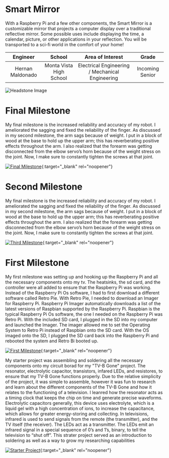 ﻿# Smart Mirror
With a Raspberry Pi and a few other components, the Smart Mirror is a customizable mirror that projects a computer display over a traditional reflective mirror. Some possible uses include displaying the time, a calendar, picture, or other applications in your reflection. You will be transported to a sci-fi world in the comfort of your home!

| **Engineer** | **School** | **Area of Interest** | **Grade** |
|:--:|:--:|:--:|:--:|
| Hernan Maldonado | Monta Vista High School | Electrical Engineering / Mechanical Engineering | Incoming Senior

![Headstone Image](https://lh3.googleusercontent.com/pw/AM-JKLUnSAF2nm26lXJAyxVr8qITYeqWGVrPSuqTXCVXpUVX6fuZOASAL3O3XFLi_kcNMx4NDRQF9-o0tRt4_QnpcQ4ktUAOF0YuFI0D2Xjr7sqAly_m6-HCX4aPxFv4NzdqLVSH5bULWrt9PcSdZn-rzAnI=w982-h980-no?authuser=0)
  
# Final Milestone
My final milestone is the increased reliability and accuracy of my robot. I ameliorated the sagging and fixed the reliability of the finger. As discussed in my second milestone, the arm sags because of weight. I put in a block of wood at the base to hold up the upper arm; this has reverberating positive effects throughout the arm. I also realized that the forearm was getting disconnected from the elbow servo’s horn because of the weight stress on the joint. Now, I make sure to constantly tighten the screws at that joint. 

[![Final Milestone](https://res.cloudinary.com/marcomontalbano/image/upload/v1612573869/video_to_markdown/images/youtube--F7M7imOVGug-c05b58ac6eb4c4700831b2b3070cd403.jpg )](https://www.youtube.com/watch?v=F7M7imOVGug&feature=emb_logo "Final Milestone"){:target="_blank" rel="noopener"}

# Second Milestone
My final milestone is the increased reliability and accuracy of my robot. I ameliorated the sagging and fixed the reliability of the finger. As discussed in my second milestone, the arm sags because of weight. I put in a block of wood at the base to hold up the upper arm; this has reverberating positive effects throughout the arm. I also realized that the forearm was getting disconnected from the elbow servo’s horn because of the weight stress on the joint. Now, I make sure to constantly tighten the screws at that joint.

[![Third Milestone](https://res.cloudinary.com/marcomontalbano/image/upload/v1612574014/video_to_markdown/images/youtube--y3VAmNlER5Y-c05b58ac6eb4c4700831b2b3070cd403.jpg)](https://www.youtube.com/watch?v=y3VAmNlER5Y&feature=emb_logo "Second Milestone"){:target="_blank" rel="noopener"}
# First Milestone
  

My first milestone was setting up and hooking up the Raspberry Pi and all the necessary components onto my tv. The heatsinks, the sd card, and the controller were all added to ensure that the Raspberry Pi was working. Instead of the Raspberry Pi Os software, I had to first download a different software called Retro Pie. With Retro Pie, I needed to download an Imager for Raspberry Pi. Raspberry Pi Imager automatically downloads a list of the latest versions of Raspbian supported by the Raspberry Pi. Raspbian is the typical Raspberry Pi Os software, the one I needed on the Raspberry Pi was Retro Pi. With the included SD card, I plugged in the SD into my computer and launched the Imager. The imager allowed me to set the Operating System to Retro Pi instead of Raspbian onto the SD card. With the OS imaged onto the SD, I plugged the SD card back into the Raspberry Pi and rebooted the system and Retro Bi booted up.

[![First Milestone](https://res.cloudinary.com/marcomontalbano/image/upload/v1612574117/video_to_markdown/images/youtube--CaCazFBhYKs-c05b58ac6eb4c4700831b2b3070cd403.jpg)](https://www.youtube.com/watch?v=CaCazFBhYKs "First Milestone"){:target="_blank" rel="noopener"}

My starter project was assembling and soldering all the necessary components onto my circuit borad for my "TV-B Gone" project. The resonator, electrolytic capacitor, transistors, infared LEDs, and resistores, to ensure that my TV-B Gone functions properly. Due to the relative simplicity of the project, it was simple to assemble, however it was fun to research and learn about the different components of the TV-B Gone and how it relates to the functioning of a television. I leanred how the resonator acts as a timing clock that keeps the chip on time and generate precise waveforms. Electrolytic capacitors generally, this device uses electrolyte, which is a liquid gel with a high concentration of ions, to increase the capacitance, which allows for greater energy-storing and collecting. In televisions, infrared is used to send signals from the remote (the transmitter), and the TV itself (the receiver). The LEDs act as a transmitter. The LEDs emit an infrared signal in a special sequence of 0’s and 1’s, binary,  to tell the television to “shut off”. This strater project served as an introduction to soldering as well as a way to grow my researching capabilities 

[![Starter Project](https://lh3.googleusercontent.com/mbVwc5o6WBp9pGShRCATavRW3LDZLsEHMmKnw0oBnF50muGKd7iTLWzZHCB2Cmaj7m6ahCbJdV-1uXAASSBMWPuUIY__y1UAky6l25TY5OgVzgCiirTziCnqgfh3JViWmdgqD7mKuJQDRZabj_nUX0jfc-C359Zqrf7d1eBvV0SWyFAZJ6iXq1gZJ15YBGS9OFeRn272NuLG4zovbek22y0inwx-yBTqbjWiLTWzPBVWDZcflzbUr5HDwWfWHzs4pYp_kaQDC5CXIqqCkZLWJLMzGAv1-v1t5b-HPsp3C8hKsO4xuEuxY9UVsPDqmMii-LN5gAXmMZc0zlbNKZ5lP0kvuScskY-lfeFWurKpXxbMah6ydaoqCFcHyJGV63KGk5utZA-QSHkODkc6HfyHqgFmEL08njjVvRzxXMjPiQrOWqrUzdnQe7LNtpyJJxYQxMMLFRtbaMSSGRSLJfDQzA3Cqw9uEARSZupuifByrLErALjXZgxwRZggxAor2ikT77DK1ETN5HCnOUp7i72K8tKFYMQYrhfNklyuKk_Ckot17zpj2RSPJ08-1v8c4ZcfylA7nyyyasR2_Os8-u4TrESWfZNN-88s7stA9e9BfWbb4eATr7E1SauatS6irjwYeGZfSNJWrHHRKInA45ygms5IQsx8yRyiTCTAVnTLauw5aJLWBlavAObzxWyv76qF5TrVc8cX-S5cvr9IAoo966i7S7tQJLGw62X5IUCf9MS9mzgk2xHTqkKm9ZQ=w1420-h795-no?authuser=0)](https://www.youtube.com/watch?v=b6JjdCCTRH4 "Starter Project"){:target="_blank" rel="noopener"}

